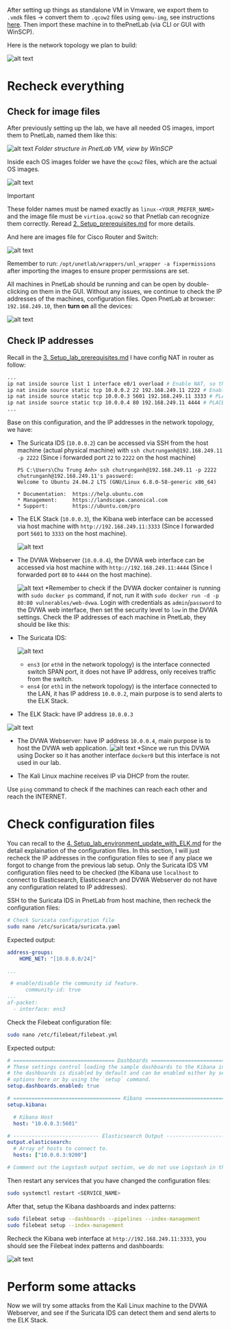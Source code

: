 After setting up things as standalone VM in Vmware, we export them to `.vmdk` files -> convert them to `.qcow2` files using `qemu-img`, see instructions [here](../Appendix/Generate%20qcow2%20image%20files.md). Then import these machine in to thePnetLab (via CLI or GUI with WinSCP).

Here is the network topology we plan to build:

![alt text](../assets/NetworkTopology.png)

# Recheck everything

## Check for image files

After previously setting up the lab, we have all needed OS images, import them to PnetLab, named them like this:

![alt text](image-66.png)
*Folder structure in PnetLab VM, view by WinSCP*

Inside each OS images folder we have the `qcow2` files, which are the actual OS images.

![alt text](image-67.png)

> [!IMPORTANT]
> These folder names must be named exactly as `linux-<YOUR_PREFER_NAME>` and the image file must be `virtioa.qcow2` so that Pnetlab can recognize them correctly. Reread [2. Setup_prerequisites.md](2.%20Setup_prerequisites.md) for more details.

And here are images file for Cisco Router and Switch:

![alt text](image-68.png)

Remember to run: `/opt/unetlab/wrappers/unl_wrapper -a fixpermissions` after importing the images to ensure proper permissions are set.

All machines in PnetLab should be running and can be open by double-clicking on them in the GUI. Without any issues, we continue to check the IP addresses of the machines, configuration files. Open PnetLab at browser: `192.168.249.10`, then **turn on** all the devices:


![alt text](image-70.png)



## Check IP addresses

Recall in the [3. Setup_lab_prerequisites.md](3.%20Setup_lab_prerequisites.md) I have config NAT in router as follow:

```bash
...
ip nat inside source list 1 interface e0/1 overload # Enable NAT, so that devices inside the lab can access the internet
ip nat inside source static tcp 10.0.0.2 22 192.168.249.11 2222 # Enable port forwarding, I will explain in detail later
ip nat inside source static tcp 10.0.0.3 5601 192.168.249.11 3333 # PLACEHOLDER
ip nat inside source static tcp 10.0.0.4 80 192.168.249.11 4444 # PLACEHOLDER
...
```
Base on this configuration, and the IP addresses in the network topology, we have:

- The Suricata IDS (`10.0.0.2`) can be accessed via SSH from the host machine (actual physical machine) with `ssh chutrunganh@192.168.249.11 -p 2222` (Since i forwarded port `22` to `2222` on the host machine)

    ```plaintext
    PS C:\Users\Chu Trung Anh> ssh chutrunganh@192.168.249.11 -p 2222
    chutrunganh@192.168.249.11's password:
    Welcome to Ubuntu 24.04.2 LTS (GNU/Linux 6.8.0-58-generic x86_64)

    * Documentation:  https://help.ubuntu.com
    * Management:     https://landscape.canonical.com
    * Support:        https://ubuntu.com/pro
    ```
  
- The ELK Stack (`10.0.0.3`), the Kibana web interface can be accessed via host machine with `http://192.168.249.11:3333` (Since I forwarded port `5601` to `3333` on the host machine).
  
  ![alt text](image-72.png)
  
- The DVWA Webserver (`10.0.0.4`), the DVWA web interface can be accessed via host machine with `http://192.168.249.11:4444` (Since I forwarded port `80` to `4444` on the host machine).

    ![alt text](image-74.png)
    *Remember to check if the DVWA docker container is running with `sudo docker ps` command, if not, run it with `sudo docker run -d -p 80:80 vulnerables/web-dvwa`. Login with credentials as `admin`/`password` to the DVWA web interface, then set the security level to `low` in the DVWA settings.
Check the IP addresses of each machine in PnetLab, they should be like this:

- The Suricata IDS:
  
    ![alt text](image-69.png)

  - `ens3` (or `eth0` in the network topology) is the interface connected switch SPAN port, it does not have IP address, only receives traffic from the switch.
  - `ens4` (or `eth1` in the network topology) is the interface connected to the LAN, it has IP address `10.0.0.2`, main purpose is to send alerts to the ELK Stack.

- The ELK Stack: have IP address `10.0.0.3`

![alt text](image-71.png)

- The DVWA Webserver: have IP address `10.0.0.4`, main purpose is to host the DVWA web application.
![alt text](image-73.png)
*Since we run this DVWA using Docker so it has another interface `docker0` but this interface is not used in our lab.

- The Kali Linux machine receives IP via DHCP from the router.

Use `ping` command to check if the machines can reach each other and reach the INTERNET.

# Check configuration files


You can recall to the [4. Setup_lab_environment_update_with_ELK.md](./4.%20Setup_lab_environement_update_with_ELK.md) for the detail explaination of the configuration files. In this section, I will just recheck the IP addresses in the configuration files to see if any place we forgot to change from the previous lab setup. Only the Suricata IDS VM configuration files need to be checked (the Kibana use `localhost` to connect to Elasticsearch, Elasticsearch and DVWA Webserver do not have any configuration related to IP addresses). 

SSH to the Suricata IDS in PnetLab from host machine, then recheck the configuration files:

```bash
# Check Suricata configuration file
sudo nano /etc/suricata/suricata.yaml
```

Expected output:

```yaml
address-groups:
    HOME_NET: "[10.0.0.0/24]"

...

 # enable/disable the community id feature.
      community-id: true
...
af-packet:
  - interface: ens3
```

Check the Filebeat configuration file:

```bash
sudo nano /etc/filebeat/filebeat.yml
```

Expected output:

```yaml
# ================================= Dashboards =================================
# These settings control loading the sample dashboards to the Kibana index. Loading
# the dashboards is disabled by default and can be enabled either by setting the
# options here or by using the `setup` command.
setup.dashboards.enabled: true

# =================================== Kibana ===================================
setup.kibana:

  # Kibana Host
  host: "10.0.0.3:5601"

# ---------------------------- Elasticsearch Output ----------------------------
output.elasticsearch:
  # Array of hosts to connect to.
  hosts: ["10.0.0.3:9200"]

# Comment out the Logstash output section, we do not use Logstash in this lab
```

Then restart any services that you have changed the configuration files:

```bash
sudo systemctl restart <SERVICE_NAME>
```

After that, setup the Kibana dashboards and index patterns:

```bash
sudo filebeat setup --dashboards --pipelines --index-management
sudo filebeat setup --index-management
```
Recheck the Kibana web interface at `http://192.168.249.11:3333`, you should see the Filebeat index patterns and dashboards:

![alt text](image-75.png)

# Perform some attacks

Now we will try some attacks from the Kali Linux machine to the DVWA Webserver, and see if the Suricata IDS can detect them and send alerts to the ELK Stack.


